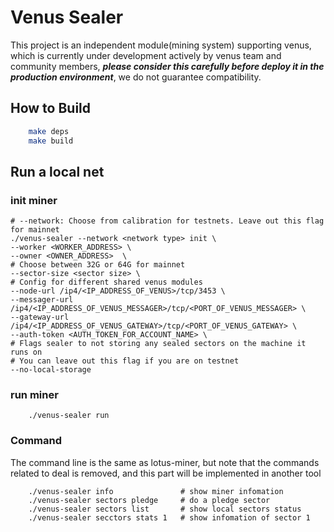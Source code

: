 # Venus Sealer

This project is an independent module(mining system) supporting venus, which is currently under development actively by venus team and community members,
***please consider this carefully before deploy it  in the production environment***, we do not guarantee compatibility.

## How to Build

```sh
    make deps
    make build
```

## Run a local net

### init miner 
```shell script
# --network: Choose from calibration for testnets. Leave out this flag for mainnet
./venus-sealer --network <network type> init \
--worker <WORKER_ADDRESS> \
--owner <OWNER_ADDRESS>  \
# Choose between 32G or 64G for mainnet
--sector-size <sector size> \
# Config for different shared venus modules
--node-url /ip4/<IP_ADDRESS_OF_VENUS>/tcp/3453 \
--messager-url /ip4/<IP_ADDRESS_OF_VENUS_MESSAGER>/tcp/<PORT_OF_VENUS_MESSAGER> \
--gateway-url /ip4/<IP_ADDRESS_OF_VENUS_GATEWAY>/tcp/<PORT_OF_VENUS_GATEWAY> \
--auth-token <AUTH_TOKEN_FOR_ACCOUNT_NAME> \
# Flags sealer to not storing any sealed sectors on the machine it runs on
# You can leave out this flag if you are on testnet
--no-local-storage
```
### run miner

```shell script
    ./venus-sealer run
```

### Command

The command line is the same as lotus-miner, but note that the commands related to deal is removed, and this part will be implemented in another tool

```shell script
    ./venus-sealer info               # show miner infomation
    ./venus-sealer sectors pledge     # do a pledge sector
    ./venus-sealer sectors list       # show local sectors status
    ./venus-sealer secctors stats 1   # show infomation of sector 1
```

